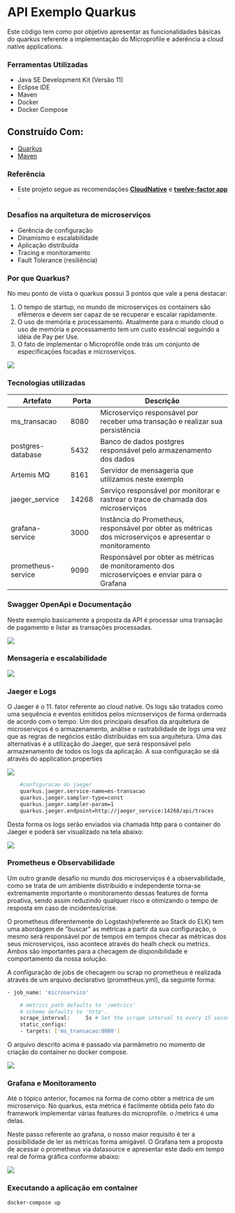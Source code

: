 
# API Exemplo Quarkus

Este código tem como por objetivo apresentar as funcionalidades básicas do quarkus referente a implementação do 
Microprofile e aderência a cloud native applications.

### Ferramentas Utilizadas

- Java SE Development Kit (Versão 11)
- Eclipse IDE
- Maven
- Docker
- Docker Compose

## Construído Com:

- [Quarkus](https://quarkus.io/)
- [Maven](https://maven.apache.org/)

### Referência

- Este projeto segue as recomendações [**CloudNative**](https://www.cncf.io/) e [**twelve-factor app**](https://12factor.net/) . 

### Desafios na arquitetura de microserviços

- Gerência de configuração
- Dinamismo e escalabilidade
- Aplicação distribuída
- Tracing e monitoramento
- Fault Tolerance (resiliência)

### Por que Quarkus?

No meu ponto de vista o quarkus possui 3 pontos que vale a pena destacar:

1. O tempo de startup, no mundo de microserviços os containers são efêmeros e devem ser capaz de se recuperar e escalar rapidamente.
2. O uso de memória e processamento. Atualmente para o mundo cloud o uso de memória e processamento tem um custo essêncial seguindo a idéia de Pay per Use.
3. O fato de implementar o Microprofile onde trás um conjunto de especificações focadas e microserviços.


<img src="img/microprofile.PNG">

### Tecnologias utilizadas

| Artefato                        |Porta  | Descrição  |
|---------------------------------|------ |-----|
| ms_transacao                    | 8080  | Microserviço responsável por receber uma transação e realizar sua persistência |
| postgres-database               | 5432  | Banco de dados postgres responsável pelo armazenamento dos dados  |
| Artemis MQ                      | 8161  | Servidor de mensageria que utilizamos neste exemplo |
| jaeger_service                  | 14268 | Serviço responsável por monitorar e rastrear o trace de chamada dos microserviços  |
| grafana-service                 | 3000  | Instância do Prometheus, responsável por obter as métricas dos microserviços e apresentar o monitoramento |
| prometheus-service              | 9090  | Responsável por obter as métricas de monitoramento dos microserviçoes e enviar para o Grafana  |

### Swagger OpenApi e Documentação

Neste exemplo basicamente a proposta da API é processar uma transação de pagamento e listar as transações processadas.

<img src="img/openapi.PNG">

### Mensageria e escalabilidade

<img src="img/activeMQ.PNG">

### Jaeger e Logs

O Jaeger é o 11. fator referente ao cloud native. Os logs são tratados como uma sequência e eventos emitidos pelos microserviços de forma ordernada de 
acordo com o tempo. Um dos principais desafios da arquitetura de microserviços é o armazenamento, análise e rastrabilidade de logs uma vez que as regras
de negócios estão distribuídas em sua arquitetura. Uma das alternativas é a utilização do Jaeger, que será responsável pelo armazenamento de todos os logs
da aplicação. A sua configuração se dá através do application.properties


<img src="img/jaeger2.png">

```sh
	#configuracao do jaeger
	quarkus.jaeger.service-name=ms-transacao
	quarkus.jaeger.sampler-type=const
	quarkus.jaeger.sampler-param=1
	quarkus.jaeger.endpoint=http://jaeger_service:14268/api/traces
```

Desta forma os logs serão enviados via chamada http para o container do Jaeger e poderá ser visualizado na tela abaixo:

<img src="img/jaeger.PNG">

### Prometheus e Observabilidade

Um outro grande desafio no mundo dos microserviços é a observabilidade, como se trata de um ambiente distribuído e independente torna-se extremamente importante
o monitoramento dessas features de forma proativa, sendo assim reduzindo qualquer risco e otimizando o tempo de resposta em caso de incidentes/crise.

O prometheus diferentemente do Logstash(referente ao Stack do ELK) tem uma abordagem de "buscar" as métricas a partir da sua configuração, o mesmo será responsável por de tempos
em tempos checar as métricas dos seus microserviços, isso acontece através do healh check ou metrics. Ambos são importantes para a checagem de disponibilidade e 
comportamento da nossa solução.

A configuração de jobs de checagem ou scrap no prometheus é realizada através de um arquivo declarativo (prometheus.yml), da seguinte forma:

```sh
- job_name: 'microservico'

    # metrics_path defaults to '/metrics'
    # scheme defaults to 'http'.
    scrape_interval:     5s # Set the scrape interval to every 15 seconds. Default is every 1 minute.
    static_configs:
    - targets: ['ms_transacao:8080']
```

O arquivo descrito acima é passado via parmâmetro no momento de criação do container no docker compose.

<img src="img/prometheus.PNG">

### Grafana e Monitoramento

Até o tópico anterior, focamos na forma de como obter a métrica de um microserviço. No quarkus, esta métrica é facilmente obtida pelo fato do framework 
implementar várias features do microprofile. o /metrics é uma delas.

Neste passo referente ao grafana, o nosso maior requisito é ter a possibilidade de ler as métricas forma amigável. O Grafana tem a proposta de acessar
o prometheus via datasource e apresentar este dado em tempo real de forma gráfica conforme abaixo:

<img src="img/grafana.PNG">

### Executando a aplicação em container

```sh
docker-compose up
```

